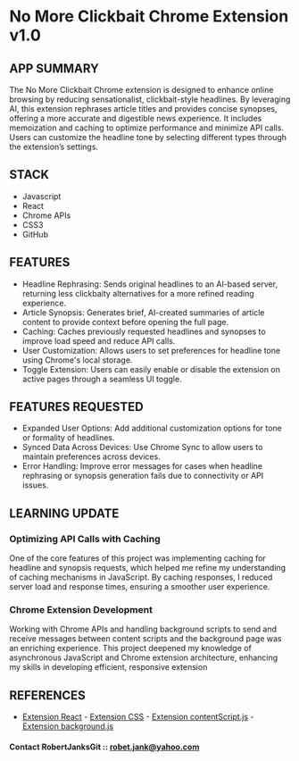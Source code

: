 # No More Clickbait Chrome Extension v1.0

## APP SUMMARY

The No More Clickbait Chrome extension is designed to enhance online browsing by reducing sensationalist, clickbait-style headlines. By leveraging AI, this extension rephrases article titles and provides concise synopses, offering a more accurate and digestible news experience. It includes memoization and caching to optimize performance and minimize API calls. Users can customize the headline tone by selecting different types through the extension’s settings.

## STACK

- Javascript
- React
- Chrome APIs
- CSS3
- GitHub

## FEATURES

- Headline Rephrasing: Sends original headlines to an AI-based server, returning less clickbaity alternatives for a more refined reading experience.
- Article Synopsis: Generates brief, AI-created summaries of article content to provide context before opening the full page.
- Caching: Caches previously requested headlines and synopses to improve load speed and reduce API calls.
- User Customization: Allows users to set preferences for headline tone using Chrome's local storage.
- Toggle Extension: Users can easily enable or disable the extension on active pages through a seamless UI toggle.

## FEATURES REQUESTED

- Expanded User Options: Add additional customization options for tone or formality of headlines.
- Synced Data Across Devices: Use Chrome Sync to allow users to maintain preferences across devices.
- Error Handling: Improve error messages for cases when headline rephrasing or synopsis generation fails due to connectivity or API issues.

## LEARNING UPDATE

### Optimizing API Calls with Caching

One of the core features of this project was implementing caching for headline and synopsis requests, which helped me refine my understanding of caching mechanisms in JavaScript. By caching responses, I reduced server load and response times, ensuring a smoother user experience.

### Chrome Extension Development

Working with Chrome APIs and handling background scripts to send and receive messages between content scripts and the background page was an enriching experience. This project deepened my knowledge of asynchronous JavaScript and Chrome extension architecture, enhancing my skills in developing efficient, responsive extension

## REFERENCES

- [Extension React](https://github.com/RobertJanksGit/chrome-ext-ClickBait-Fixer/blob/main/src/App.jsx) - [Extension CSS](https://github.com/RobertJanksGit/chrome-ext-ClickBait-Fixer/blob/main/src/App.css) - [Extension contentScript.js](https://github.com/RobertJanksGit/chrome-ext-ClickBait-Fixer/blob/main/public/contentScript.js) - [Extension background.js](https://github.com/RobertJanksGit/chrome-ext-ClickBait-Fixer/blob/main/public/background.js)

#### Contact RobertJanksGit :: robet.jank@yahoo.com
